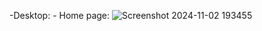 -Desktop:
    - Home page: ![Screenshot 2024-11-02 193455](https://github.com/user-attachments/assets/c8017513-be22-461c-bc73-b809a9c5471f)
